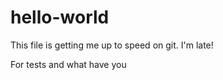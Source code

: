 # hello-world

This file is getting me up to speed on git.  I'm late!


For tests and what have you
